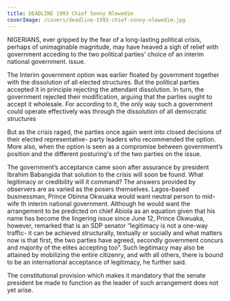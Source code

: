 ```yaml
---
title: DEADLINE 1993 Chief Sonny Nlewedim
coverImage: /covers/deadline-1993-chief-sonny-nlewedim.jpg
---
```


NIGERIANS, ever gripped by the fear of a long-lasting political
crisis, perhaps of unimaginable magnitude, may have heaved a sigh of
relief with government acceding to the two political parties' choice
of an interim national government. issue.

The Interim government option was earlier floated by government
together with the dissolution of all elected structures. But the
political parties accepted it in principle rejecting the attendant
dissolution. In turn, the government rejected their modification,
arguing that the parties ought to accept it wholesale. For according
to it, the only way such a government could operate effectively was
through the dissolution of all democratic structures

But as the crisis raged, the parties once again went into closed
decisions of their elected representative- party leaders who
recommended the option. More also, when the option is seen as a
compromise between government’s position and the different
posturing's of the two parties on the issue.

The government’s acceptance came soon after assurance by president
Ibrahim Babangida that solution to the crisis will soon be found.
What legitimacy or credibility will it command? The answers provided
by observers are as varied as the posers themselves. Lagos-based
businessman, Prince Obinna Okwuaka would want neutral person to
mid-wife th interim national government.
Although he would want the arrangement to be predicted on chief
Abiola as an equation given that his name has become the lingering
issue since June 12, Prince Okwuaka, however, remarked that is an
SDP senator “legitimacy is not a one-way traffic- it can be achieved
structurally, textually or socially and what matters now is that
first, the two parties have agreed, secondly government concurs and
majority of the elites accepting too”. Such legitimacy may also be
attained by mobilizing the entire citizenry, and with all others,
there is bound to be an international acceptance of legitimacy, he
further said.

The constitutional provision which makes it mandatory that the
senate president be made to function as the leader of such
arrangement does not yet arise.
